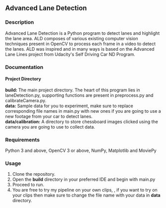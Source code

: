 ## Advanced Lane Detection

### Description
Advanced Lane Detection is a Python program to detect lanes and highlight the lane area. ALD composes of various existing computer vision techniques present in OpenCV to process each frame in a video to detect the lanes. ALD was inspired and in many ways is based on the Advanced Lane Lines project from Udacity's Self Driving Car ND Program. 

### Documentation
#### Project Directory
**build:** The main project directory. The heart of this program lies in laneDetection.py, supporting functions are present in preprocess.py and calibrateCamera.py. <br/>
**data:** Sample data for you to experiment, make sure to replace corresponding file names in main.py with new ones if you are going to use a new footage from your car to detect lanes. <br/>
**data/calibration:** A directory to store chessboard images clicked using the camera you are going to use to collect data.

### Requirements
Python 3 and above, OpenCV 3 or above, NumPy, Matplotlib and MoviePy

### Usage
1. Clone the repository.
2. Open the **build** directory in your preferred IDE and begin with main.py
3. Proceed to run.
4. You are free to try my pipeline on your own clips, , if you want to try on your clips then make sure to change the file name with your data in **data** directory.


